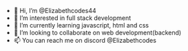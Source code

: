 - 👋 Hi, I’m @Elizabethcodes44
- 👀 I’m interested in full stack development
- 🌱 I’m currently learning javascript, html and css
- 💞️ I’m looking to collaborate on web development(backend)
- 📫 You can reach me on discord @Elizabethcodes

<!---
Elizabethcodes44/Elizabethcodes44 is a ✨ special ✨ repository because its `README.md` (this file) appears on your GitHub profile.
You can click the Preview link to take a look at your changes.
--->
